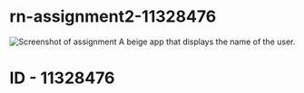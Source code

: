 # rn-assignment2-11328476
![Screenshot of assignment](https://github.com/Paakofiao/rn-assignment2-11328476/assets/151411212/a9d9c6ab-4997-4142-9df6-2e78a5c44790)
A beige app that displays the name of the user.
# ID - 11328476
